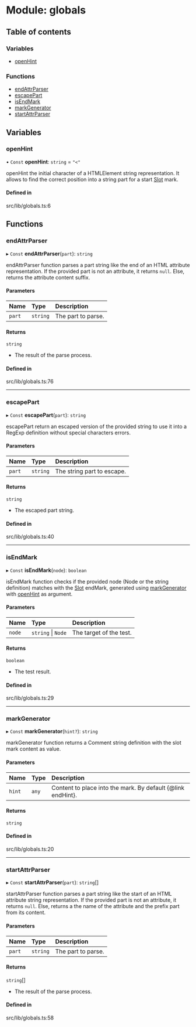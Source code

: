 # Module: globals

## Table of contents

### Variables

- [openHint](globals.md#openhint)

### Functions

- [endAttrParser](globals.md#endattrparser)
- [escapePart](globals.md#escapepart)
- [isEndMark](globals.md#isendmark)
- [markGenerator](globals.md#markgenerator)
- [startAttrParser](globals.md#startattrparser)

## Variables

### openHint

• `Const` **openHint**: `string` = `"<"`

openHint the initial character of a HTMLElement string
representation. It allows to find the correct position into a string part for
a start [Slot](../classes/slot.Slot.md) mark.

#### Defined in

src/lib/globals.ts:6

## Functions

### endAttrParser

▸ `Const` **endAttrParser**(`part`): `string`

endAttrParser function parses a part string like the end of an HTML attribute
representation. If the provided part is not an attribute, it returns `null`.
Else, returns the attribute content suffix.

#### Parameters

| Name | Type | Description |
| :------ | :------ | :------ |
| `part` | `string` | The part to parse. |

#### Returns

`string`

- The result of the parse process.

#### Defined in

src/lib/globals.ts:76

___

### escapePart

▸ `Const` **escapePart**(`part`): `string`

escapePart return an escaped version of the provided string to use it into a
RegExp definition without special characters errors.

#### Parameters

| Name | Type | Description |
| :------ | :------ | :------ |
| `part` | `string` | The string part to escape. |

#### Returns

`string`

- The escaped part string.

#### Defined in

src/lib/globals.ts:40

___

### isEndMark

▸ `Const` **isEndMark**(`node`): `boolean`

isEndMark function checks if the provided node (Node or the string
definition) matches with the [Slot](../classes/slot.Slot.md) endMark, generated using
[markGenerator](globals.md#markgenerator) with [openHint](globals.md#openhint) as argument.

#### Parameters

| Name | Type | Description |
| :------ | :------ | :------ |
| `node` | `string` \| `Node` | The target of the test. |

#### Returns

`boolean`

- The test result.

#### Defined in

src/lib/globals.ts:29

___

### markGenerator

▸ `Const` **markGenerator**(`hint?`): `string`

markGenerator function returns a Comment string definition
with the slot mark content as value.

#### Parameters

| Name | Type | Description |
| :------ | :------ | :------ |
| `hint` | `any` | Content to place into the mark. By default {@link endHint}. |

#### Returns

`string`

#### Defined in

src/lib/globals.ts:20

___

### startAttrParser

▸ `Const` **startAttrParser**(`part`): `string`[]

startAttrParser function parses a part string like the start of an HTML
attribute string representation. If the provided part is not an attribute,
it returns `null`. Else, returns a the name of the attribute and the prefix
part from its content.

#### Parameters

| Name | Type | Description |
| :------ | :------ | :------ |
| `part` | `string` | The part to parse. |

#### Returns

`string`[]

- The result of the parse process.

#### Defined in

src/lib/globals.ts:58
